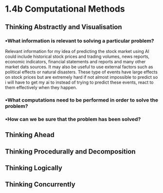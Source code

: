 # 1.4b Computational Methods

## Thinking Abstractly and Visualisation

### •What information is relevant to solving a particular problem?

Relevant information for my idea of predicting the stock market using AI could include historical stock prices and trading volumes, news reports, economic indicators, financial statements and reports and many other market dats sources. It may also be useful to use external factors such as political effects or natural disasters. These type of events have large effects on stock prices but are extremely hard if not almost impossible to predict so i will have to get my ai to instead of trying to predict these events, react to them effectively when they happen.



### •What computations need to be performed in order to solve the problem?

### •How can we be sure that the problem has been solved?



## Thinking Ahead

## Thinking Procedurally and Decomposition

## Thinking Logically

## Thinking Concurrently
